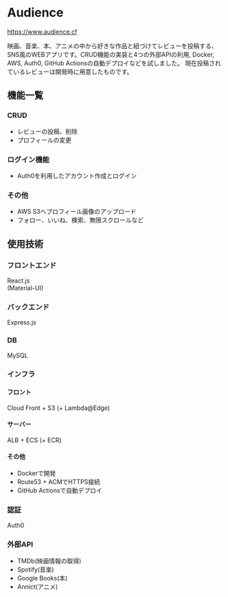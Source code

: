 # Audience
<a href='https://www.audience.cf'>https://www.audience.cf</a>

映画、音楽、本、アニメの中から好きな作品と紐づけてレビューを投稿する、SNS風のWEBアプリです。CRUD機能の実装と4つの外部APIの利用, Docker, AWS, Auth0, GitHub Actionsの自動デプロイなどを試しました。
現在投稿されているレビューは開発時に用意したものです。
## 機能一覧
### CRUD
- レビューの投稿、削除
- プロフィールの変更
### ログイン機能
- Auth0を利用したアカウント作成とログイン
### その他
- AWS S3へプロフィール画像のアップロード
- フォロー、いいね、検索、無限スクロールなど
## 使用技術
### フロントエンド
React.js  
(Material-UI)
### バックエンド
Express.js
### DB
MySQL
### インフラ
#### フロント  
  Cloud Front + S3 (+ Lambda@Edge)
#### サーバー  
  ALB + ECS (+ ECR)
#### その他
- Dockerで開発
- Route53 + ACMでHTTPS接続  
- GitHub Actionsで自動デプロイ
### 認証
Auth0
### 外部API
- TMDb(映画情報の取得)
- Spotify(音楽)
- Google Books(本)
- Annict(アニメ)